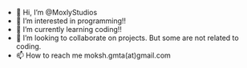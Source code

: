 - 👋 Hi, I’m @MoxlyStudios
- 👀 I’m interested in programming!!
- 🌱 I’m currently learning coding!!
- 💞️ I’m looking to collaborate on projects. But some are not related to coding.
- 📫 How to reach me moksh.gmta(at)gmail.com

<!---
MoxlyStudios/MoxlyStudios is a ✨ special ✨ repository because its `README.md` (this file) appears on your GitHub profile.
You can click the Preview link to take a look at your changes.
--->
